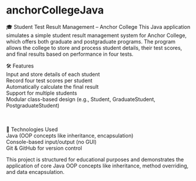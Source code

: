 # anchorCollegeJava
🎓 Student Test Result Management – Anchor College
This Java application simulates a simple student result management system for Anchor College, which offers both graduate and postgraduate programs. The program allows the college to store and process student details, their test scores, and final results based on performance in four tests.

🛠️ Features <br>
Input and store details of each student <br>
Record four test scores per student <br>
Automatically calculate the final result <br>
Support for multiple students <br>
Modular class-based design (e.g., Student, GraduateStudent, PostgraduateStudent) <br>

<br><br>
🧱 Technologies Used <br>
Java (OOP concepts like inheritance, encapsulation) <br>
Console-based input/output (no GUI) <br>
Git & GitHub for version control <br>


This project is structured for educational purposes and demonstrates the application of core Java OOP concepts like inheritance, method overriding, and data encapsulation.




